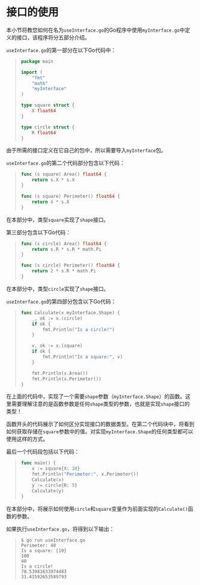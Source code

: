 # **接口的使用**

本小节将教您如何在名为```useInterface.go```的Go程序中使用```myInterface.go```中定义的接口，该程序将分五部分介绍。

```useInterface.go```的第一部分在以下Go代码中：

>```go
> package main
> 
> import (
>     "fmt"
>     "math"
>     "myInterface"
> )
>
> type square struct {
>     X float64
> }
>
> type circle struct {
>     R float64
> }
>```

由于所需的接口定义在它自己的包中，所以需要导入```myInterface```包。

```useInterface.go```的第二个代码部分包含以下代码：

>```go
> func (s square) Area() float64 {
>     return s.X * s.X
> }
>
> func (s square) Perimeter() float64 {
>     return 4 * s.X
> }
>```

在本部分中，类型```square```实现了```shape```接口。

第三部分包含以下Go代码：

>```go
> func (s circle) Area() float64 {
>     return s.R * s.R * math.Pi
> }
>
> func (s circle) Perimeter() float64 {
>     return 2 * s.R * math.Pi
> }
>```

在本部分中，类型```circle```实现了```shape```接口。

```useInterface.go```的第四部分包含以下Go代码：

>```go
> func Calculate(x myInterface.Shape) {
>     _, ok := x.(circle)
>     if ok {
>         fmt.Println("Is a circle!")
>     }
>
>     v, ok := x.(square)
>     if ok {
>         fmt.Println("Is a square:", v)
>     }
>
>     fmt.Println(x.Area())
>     fmt.Println(x.Perimeter())
> }
>```

在上面的代码中，实现了一个需要```shape```参数（```myInterface.Shape```）的函数。这里需要理解注意的是函数参数是任何```shape```类型的参数，也就是实现```shape```接口的类型！

函数开头的代码展示了如何区分实现接口的数据类型。在第二个代码块中，将看到如何获取存储在```square```参数中的值。对实现```myInterface.Shape```的任何类型都可以使用这样的方式。

最后一个代码段包括以下代码：

>```go
> func main() {
>     x := square{X: 10}
>     fmt.Println("Perimeter:", x.Perimeter())
>     Calculate(x)
>     y := circle{R: 5}
>     Calculate(y)
> }
>```

在本部分中，将展示如何使用```circle```和```square```变量作为前面实现的```Calculate()```函数的参数。

如果执行```useInterface.go```，将得到以下输出：

>```shell
> $ go run useInterface.go
> Perimeter: 40
> Is a square: {10}
> 100
> 40
> Is a circle!
> 78.53981633974483
> 31.41592653589793
>```

